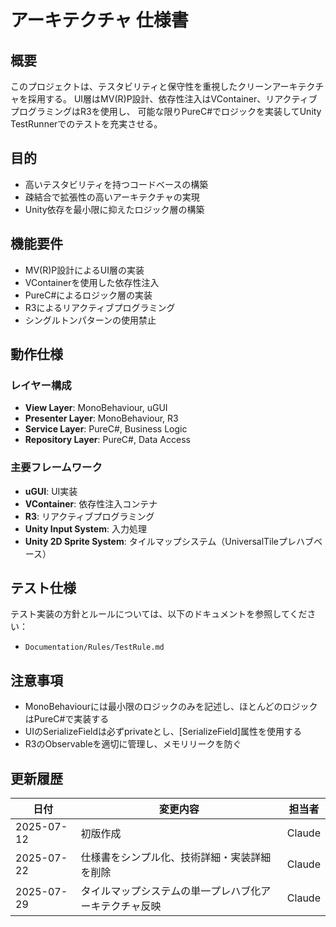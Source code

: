 # アーキテクチャ 仕様書

## 概要
このプロジェクトは、テスタビリティと保守性を重視したクリーンアーキテクチャを採用する。
UI層はMV(R)P設計、依存性注入はVContainer、リアクティブプログラミングはR3を使用し、
可能な限りPureC#でロジックを実装してUnity TestRunnerでのテストを充実させる。

## 目的
- 高いテスタビリティを持つコードベースの構築
- 疎結合で拡張性の高いアーキテクチャの実現
- Unity依存を最小限に抑えたロジック層の構築

## 機能要件

- MV(R)P設計によるUI層の実装
- VContainerを使用した依存性注入
- PureC#によるロジック層の実装
- R3によるリアクティブプログラミング
- シングルトンパターンの使用禁止

## 動作仕様

### レイヤー構成
- **View Layer**: MonoBehaviour, uGUI
- **Presenter Layer**: MonoBehaviour, R3
- **Service Layer**: PureC#, Business Logic
- **Repository Layer**: PureC#, Data Access

### 主要フレームワーク
- **uGUI**: UI実装
- **VContainer**: 依存性注入コンテナ
- **R3**: リアクティブプログラミング
- **Unity Input System**: 入力処理
- **Unity 2D Sprite System**: タイルマップシステム（UniversalTileプレハブベース）

## テスト仕様
テスト実装の方針とルールについては、以下のドキュメントを参照してください：
- `Documentation/Rules/TestRule.md`

## 注意事項
- MonoBehaviourには最小限のロジックのみを記述し、ほとんどのロジックはPureC#で実装する
- UIのSerializeFieldは必ずprivateとし、[SerializeField]属性を使用する
- R3のObservableを適切に管理し、メモリリークを防ぐ

## 更新履歴
| 日付 | 変更内容 | 担当者 |
|------|----------|--------|
| 2025-07-12 | 初版作成 | Claude |
| 2025-07-22 | 仕様書をシンプル化、技術詳細・実装詳細を削除 | Claude |
| 2025-07-29 | タイルマップシステムの単一プレハブ化アーキテクチャ反映 | Claude |